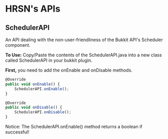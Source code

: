 # HRSN's APIs

## SchedulerAPI
An API dealing with the non-user-friendliness of the Bukkit API's Scheduler component.

<b>To Use:</b> Copy/Paste the contents of the SchedulerAPI.java into a new class called SchedulerAPI in your bukkit plugin.

<b>First,</b> you need to add the onEnable and onDisable methods.
```javascript
@Override
public void onEnable() {
    SchedulerAPI.onEnable();
}

@Override
public void onDisable() {
    SchedulerAPI.onDisable();
}
```
Notice: The SchedulerAPI.onEnable() method returns a boolean if successful!
